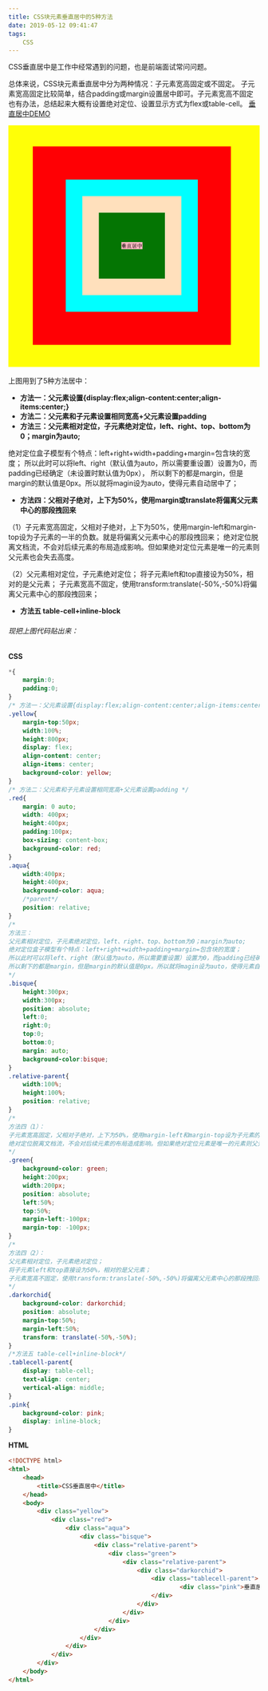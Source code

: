 ```yaml
---
title: CSS块元素垂直居中的5种方法
date: 2019-05-12 09:41:47
tags:
	CSS
---
```


CSS垂直居中是工作中经常遇到的问题，也是前端面试常问问题。

总体来说，CSS块元素垂直居中分为两种情况：子元素宽高固定或不固定。
子元素宽高固定比较简单，结合padding或margin设置居中即可。子元素宽高不固定也有办法，总结起来大概有设置绝对定位、设置显示方式为flex或table-cell。
[垂直居中DEMO](https://guanruiting.github.io/demo/css-vurtical-centering.html)
<!-- more -->

![CSS垂直居中DEMO](/img/2019/05/QQ20190512-095051.png)

上图用到了5种方法居中：

- **方法一：父元素设置{display:flex;align-content:center;align-items:center;}**
- **方法二：父元素和子元素设置相同宽高+父元素设置padding**
- **方法三：父元素相对定位，子元素绝对定位，left、right、top、bottom为0；margin为auto;**


绝对定位盒子模型有个特点：left+right+width+padding+margin=包含块的宽度；
所以此时可以将left、right（默认值为auto，所以需要重设置）设置为0，而padding已经确定（未设置时默认值为0px），
所以剩下的都是margin，但是margin的默认值是0px。所以就将magin设为auto，使得元素自动居中了；

- **方法四：父相对子绝对，上下为50%，使用margin或translate将偏离父元素中心的那段拽回来**

（1）子元素宽高固定，父相对子绝对，上下为50%，使用margin-left和margin-top设为子元素的一半的负数。就是将偏离父元素中心的那段拽回来；
绝对定位脱离文档流，不会对后续元素的布局造成影响。但如果绝对定位元素是唯一的元素则父元素也会失去高度。

（2）父元素相对定位，子元素绝对定位；
将子元素left和top直接设为50%，相对的是父元素；
子元素宽高不固定，使用transform:translate(-50%,-50%)将偏离父元素中心的那段拽回来；

- **方法五 table-cell+inline-block**

###### 现把上图代码贴出来：

**CSS**

```CSS
*{
    margin:0;
    padding:0;
}
/* 方法一：父元素设置{display:flex;align-content:center;align-items:center;} */
.yellow{
    margin-top:50px;
    width:100%;
    height:800px;
    display: flex;
    align-content: center;
    align-items: center;
    background-color: yellow;
}
/* 方法二：父元素和子元素设置相同宽高+父元素设置padding */
.red{
    margin: 0 auto;
    width: 400px;
    height:400px;
    padding:100px;
    box-sizing: content-box;
    background-color: red;
}
.aqua{
    width:400px;
    height:400px;
    background-color: aqua;
    /*parent*/
    position: relative;
}
/*
方法三：
父元素相对定位，子元素绝对定位，left、right、top、bottom为0；margin为auto;
绝对定位盒子模型有个特点：left+right+width+padding+margin=包含块的宽度；
所以此时可以将left、right（默认值为auto，所以需要重设置）设置为0，而padding已经确定（未设置时默认值为0px），
所以剩下的都是margin，但是margin的默认值是0px。所以就将magin设为auto，使得元素自动居中了；
*/
.bisque{
    height:300px;
    width:300px;
    position: absolute;
    left:0;
    right:0;
    top:0;
    bottom:0;
    margin: auto;
    background-color:bisque;
}
.relative-parent{
    width:100%;
    height:100%;
    position: relative;
}
/*
方法四（1）：
子元素宽高固定，父相对子绝对，上下为50%，使用margin-left和margin-top设为子元素的一半的负数。就是将偏离父元素中心的那段拽回来；
绝对定位脱离文档流，不会对后续元素的布局造成影响。但如果绝对定位元素是唯一的元素则父元素也会失去高度。
*/
.green{
    background-color: green;
    height:200px;
    width:200px;
    position: absolute;
    left:50%;
    top:50%;
    margin-left:-100px;
    margin-top: -100px;
}
/*
方法四（2）：
父元素相对定位，子元素绝对定位；
将子元素left和top直接设为50%，相对的是父元素；
子元素宽高不固定，使用transform:translate(-50%,-50%)将偏离父元素中心的那段拽回来；
*/
.darkorchid{
    background-color: darkorchid;
    position: absolute;
    margin-top:50%;
    margin-left:50%;
    transform: translate(-50%,-50%);
}
/*方法五 table-cell+inline-block*/
.tablecell-parent{
    display: table-cell;
    text-align: center;
    vertical-align: middle;
}
.pink{
    background-color: pink;
    display: inline-block;
}
```


**HTML**

```html
<!DOCTYPE html>
<html>
    <head>
        <title>CSS垂直居中</title>
    </head>
    <body>
        <div class="yellow">
            <div class="red">
                <div class="aqua">
                    <div class="bisque">
                        <div class="relative-parent">
                            <div class="green">
                                <div class="relative-parent">
                                    <div class="darkorchid">
                                        <div class="tablecell-parent">
                                                <div class="pink">垂直居中</div>
                                        </div> 
                                    </div>
                                </div>
                            </div>
                        </div>
                    </div>
                </div>
            </div>
        </div>
    </body>
</html>
```
